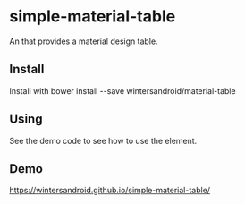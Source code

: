 # simple-material-table

An that provides a material design table.


## Install

Install with bower install --save wintersandroid/material-table

## Using

See the demo code to see how to use the element.

## Demo

  https://wintersandroid.github.io/simple-material-table/
